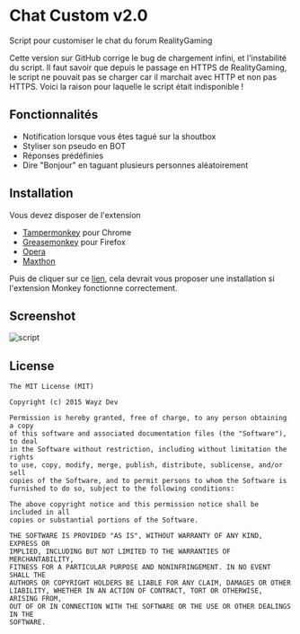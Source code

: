 # Chat Custom v2.0
Script pour customiser le chat du forum RealityGaming

Cette version sur GitHub corrige le bug de chargement infini, et l'instabilité du script. Il faut savoir que depuis le passage en HTTPS de RealityGaming, le script ne pouvait pas se charger car il marchait avec HTTP et non pas HTTPS. Voici la raison pour laquelle le script était indisponible !

## Fonctionnalités

* Notification lorsque vous êtes tagué sur la shoutbox
* Styliser son pseudo en BOT
* Réponses prédéfinies
* Dire "Bonjour" en taguant plusieurs personnes aléatoirement

## Installation

Vous devez disposer de l'extension

* [Tampermonkey](http://goo.gl/1Z3kc5) pour Chrome
* [Greasemonkey](http://goo.gl/xQet9q) pour Firefox
* [Opera](https://addons.opera.com/en/extensions/details/violent-monkey/?display=en)
* [Maxthon](http://extension.maxthon.com/detail/index.php?view_id=1680)

Puis de cliquer sur ce [lien](https://cdn.rawgit.com/gregory-yet/ChatCustom/1a7906535c25ec9b6273e1839aa296d187ae85f8/main.user.js), cela devrait vous proposer une installation si l'extension Monkey fonctionne correctement.

## Screenshot
![script](http://i.imgur.com/k62EYm4.png)

## License
```
The MIT License (MIT)

Copyright (c) 2015 Wayz Dev

Permission is hereby granted, free of charge, to any person obtaining a copy
of this software and associated documentation files (the "Software"), to deal
in the Software without restriction, including without limitation the rights
to use, copy, modify, merge, publish, distribute, sublicense, and/or sell
copies of the Software, and to permit persons to whom the Software is
furnished to do so, subject to the following conditions:

The above copyright notice and this permission notice shall be included in all
copies or substantial portions of the Software.

THE SOFTWARE IS PROVIDED "AS IS", WITHOUT WARRANTY OF ANY KIND, EXPRESS OR
IMPLIED, INCLUDING BUT NOT LIMITED TO THE WARRANTIES OF MERCHANTABILITY,
FITNESS FOR A PARTICULAR PURPOSE AND NONINFRINGEMENT. IN NO EVENT SHALL THE
AUTHORS OR COPYRIGHT HOLDERS BE LIABLE FOR ANY CLAIM, DAMAGES OR OTHER
LIABILITY, WHETHER IN AN ACTION OF CONTRACT, TORT OR OTHERWISE, ARISING FROM,
OUT OF OR IN CONNECTION WITH THE SOFTWARE OR THE USE OR OTHER DEALINGS IN THE
SOFTWARE.
```